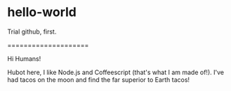 # hello-world
Trial github, first.

====================

Hi Humans!

Hubot here, I like Node.js and Coffeescript (that's what I am made of!).
I've had tacos on the moon and find the far superior to Earth tacos!
